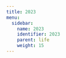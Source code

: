 ```yaml
---
title: 2023
menu:
  sidebar:
    name: 2023
    identifier: 2023
    parent: life
    weight: 15
---
```

